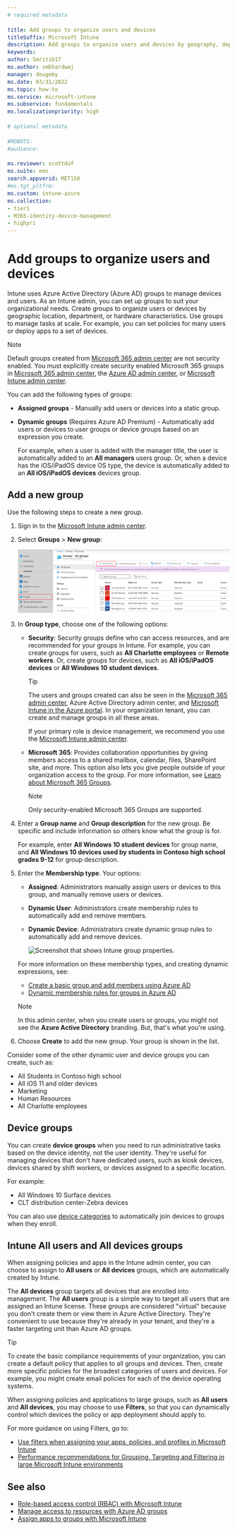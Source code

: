 ```yaml
---
# required metadata

title: Add groups to organize users and devices
titleSuffix: Microsoft Intune
description: Add groups to organize users and devices by geography, department, or hardware specifics.
keywords:
author: Smritib17
ms.author: smbhardwaj
manager: dougeby
ms.date: 03/31/2022
ms.topic: how-to
ms.service: microsoft-intune
ms.subservice: fundamentals
ms.localizationpriority: high

# optional metadata

#ROBOTS:
#audience:

ms.reviewer: scottduf
ms.suite: ems
search.appverid: MET150
#ms.tgt_pltfrm:
ms.custom: intune-azure
ms.collection:
- tier1
- M365-identity-device-management
- highpri
---
```


# Add groups to organize users and devices

Intune uses Azure Active Directory (Azure AD) groups to manage devices and users. As an Intune admin, you can set up groups to suit your organizational needs. Create groups to organize users or devices by geographic location, department, or hardware characteristics. Use groups to manage tasks at scale. For example, you can set policies for many users or deploy apps to a set of devices.

> [!NOTE]
> Default groups created from [Microsoft 365 admin center](https://go.microsoft.com/fwlink/p/?linkid=2024339) are not security enabled. You must explicitly create security enabled Microsoft 365 groups in [Microsoft 365 admin center](https://go.microsoft.com/fwlink/p/?linkid=2024339), the [Azure AD admin center](https://portal.azure.com/), or [Microsoft Intune admin center](https://go.microsoft.com/fwlink/?linkid=2109431).

You can add the following types of groups:

- **Assigned groups** - Manually add users or devices into a static group. 
- **Dynamic groups** (Requires Azure AD Premium) - Automatically add users or devices to user groups or device groups based on an expression you create.

  For example, when a user is added with the manager title, the user is automatically added to an **All managers** users group. Or, when a device has the iOS/iPadOS device OS type, the device is automatically added to an **All iOS/iPadOS devices** devices group.

## Add a new group

Use the following steps to create a new group.

1. Sign in to the [Microsoft Intune admin center](https://go.microsoft.com/fwlink/?linkid=2109431).
2. Select **Groups** > **New group**:

    ![Screenshot that shows the Azure portal with New Group selected](./media/groups-add/groups-add-new.png)

3. In **Group type**, choose one of the following options:

    - **Security**: Security groups define who can access resources, and are recommended for your groups in Intune. For example, you can create groups for users, such as **All Charlotte employees** or **Remote workers**. Or, create groups for devices, such as **All iOS/iPadOS devices** or **All Windows 10 student devices**.

      > [!TIP]
      > The users and groups created can also be seen in the [Microsoft 365 admin center](https://admin.microsoft.com), Azure Active Directory admin center, and [Microsoft Intune in the Azure portal](https://go.microsoft.com/fwlink/?linkid=2090973). In your organization tenant, you can create and manage groups in all these areas.
      >
      > If your primary role is device management, we recommend you use the [Microsoft Intune admin center](https://go.microsoft.com/fwlink/?linkid=2109431).

    - **Microsoft 365**: Provides collaboration opportunities by giving members access to a shared mailbox, calendar, files, SharePoint site, and more. This option also lets you give people outside of your organization access to the group. For more information, see [Learn about Microsoft 365 Groups](https://support.office.com/article/learn-about-office-365-groups-b565caa1-5c40-40ef-9915-60fdb2d97fa2).

      > [!NOTE]
      > Only security-enabled Microsoft 365 Groups are supported.

4. Enter a **Group name** and **Group description** for the new group. Be specific and include information so others know what the group is for.

    For example, enter **All Windows 10 student devices** for group name, and **All Windows 10 devices used by students in Contoso high school grades 9-12** for group description.

5. Enter the **Membership type**. Your options:

    - **Assigned**: Administrators manually assign users or devices to this group, and manually remove users or devices.
    - **Dynamic User**: Administrators create membership rules to automatically add and remove members.
    - **Dynamic Device**: Administrators create dynamic group rules to automatically add and remove devices.

      ![Screenshot that shows Intune group properties.](./media/groups-add/groups-add-properties.png)

    For more information on these membership types, and creating dynamic expressions, see:

    - [Create a basic group and add members using Azure AD](/azure/active-directory/fundamentals/active-directory-groups-create-azure-portal)
    - [Dynamic membership rules for groups in Azure AD](/azure/active-directory/users-groups-roles/groups-dynamic-membership)

    > [!NOTE]
    > In this admin center, when you create users or groups, you might not see the **Azure Active Directory** branding. But, that's what you're using.

6. Choose **Create** to add the new group. Your group is shown in the list.

Consider some of the other dynamic user and device groups you can create, such as:

- All Students in Contoso high school
- All iOS 11 and older devices
- Marketing
- Human Resources
- All Charlotte employees

## Device groups

You can create **device groups** when you need to run administrative tasks based on the device identity, not the user identity. They're useful for managing devices that don't have dedicated users, such as kiosk devices, devices shared by shift workers, or devices assigned to a specific location.

For example:

- All Windows 10 Surface devices
- CLT distribution center-Zebra devices

You can also use [device categories](../enrollment/device-group-mapping.md) to automatically join devices to groups when they enroll.

## Intune All users and All devices groups

When assigning policies and apps in the Intune admin center, you can choose to assign to **All users** or **All devices** groups, which are automatically created by Intune. 

The **All devices** group targets all devices that are enrolled into management. The **All users** group is a simple way to target all users that are assigned an Intune license. These groups are considered "virtual" because you don't create them or view them in Azure Active Directory. They're convenient to use because they're already in your tenant, and they're a faster targeting unit than Azure AD groups.

> [!TIP]
> To create the basic compliance requirements of your organization, you can create a default policy that applies to all groups and devices. Then, create more specific policies for the broadest categories of users and devices. For example, you might create email policies for each of the device operating systems.

When assigning policies and applications to large groups, such as **All users** and **All devices**, you may choose to use **Filters**, so that you can dynamically control which devices the policy or app deployment should apply to.

For more guidance on using Filters, go to:

- [Use filters when assigning your apps, policies, and profiles in Microsoft Intune](filters.md)
- [Performance recommendations for Grouping, Targeting and Filtering in large Microsoft Intune environments](filters-performance-recommendations.md)

## See also

- [Role-based access control (RBAC) with Microsoft Intune](role-based-access-control.md)
- [Manage access to resources with Azure AD groups](/azure/active-directory/active-directory-manage-groups)
- [Assign apps to groups with Microsoft Intune](../apps/apps-deploy.md)
